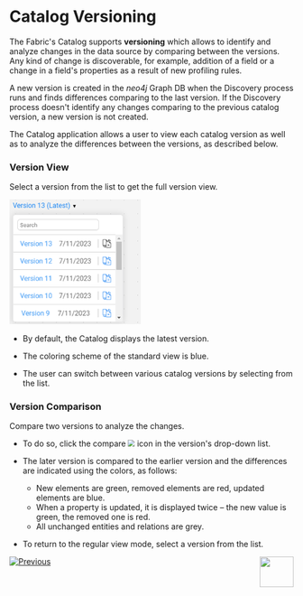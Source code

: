 # Catalog Versioning

The Fabric's Catalog supports **versioning** which allows to identify and analyze changes in the data source by comparing between the versions. Any kind of change is discoverable, for example, addition of a field or a change in a field's properties as a result of new profiling rules.

A new version is created in the *neo4j* Graph DB when the Discovery process runs and finds differences comparing to the last version. If the Discovery process doesn't identify any changes comparing to the previous catalog version, a new version is not created.

The Catalog application allows a user to view each catalog version as well as to analyze the differences between the versions, as described below.

### Version View

Select a version from the list to get the full version view. 

<img src="images/versions.png" style="zoom:75%;" />

* By default, the Catalog displays the latest version.

* The coloring scheme of the standard view is blue.

* The user can switch between various catalog versions by selecting from the list. 

### Version Comparison

Compare two versions to analyze the changes. 

* To do so, click the compare <img src="images/compare.png" style="zoom:75%;" /> icon in the version's drop-down list. 
* The later version is compared to the earlier version and the differences are indicated using the colors, as follows:
  * New elements are green, removed elements are red, updated elements are blue.
  * When a property is updated, it is displayed twice –  the new value is green, the removed one is red.
  * All unchanged entities and relations are grey.

* To return to the regular view mode, select a version from the list.





[![Previous](/articles/images/Previous.png)](05_catalog_app.md)[<img align="right" width="60" height="54" src="/articles/images/Next.png">](07_manual_overrides.md) 

